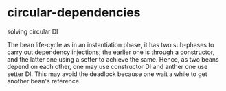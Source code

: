 # circular-dependencies
solving circular DI


The bean life-cycle as in an instantiation phase, it has two sub-phases to carry out dependency injections;
the earlier one is through a constructor, and the latter one using a setter to achieve the same. 
Hence, as two beans depend on each other, one may use constructor DI and anther one use setter DI.  This may avoid the deadlock because one wait a while to get another bean's reference. 
